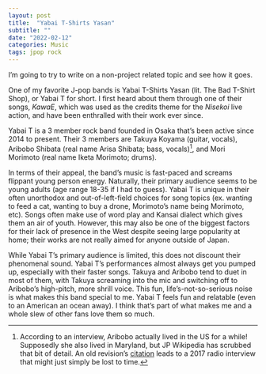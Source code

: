 ```yaml
---
layout: post
title:  "Yabai T-Shirts Yasan"
subtitle: ""
date: "2022-02-12"
categories: Music
tags: jpop rock
---
```


I’m going to try to write on a non-project related topic and see how it goes.

One of my favorite J-pop bands is Yabai T-Shirts Yasan (lit. The Bad T-Shirt Shop),
or Yabai T for short. I first heard about them through one of their songs, *KawaE*,
which was used as the credits theme for the *Nisekoi* live action, and have been
enthralled with their work ever since.

Yabai T is a 3 member rock band founded in Osaka that’s been active since 2014 to present.
Their 3 members are Takuya Koyama (guitar, vocals), Aribobo Shibata (real name Arisa Shibata; bass, vocals)[^1],
and Mori Morimoto (real name Iketa Morimoto; drums).

In terms of their appeal, the band’s music is fast-paced and screams flippant young person energy.
Naturally, their primary audience seems to be young adults (age range 18-35 if I had to guess).
Yabai T is unique in their often unorthodox and out-of-left-field choices for song topics (ex. wanting
to feed a cat, wanting to buy a drone, Morimoto’s name being Morimoto, etc). Songs often make use of
word play and Kansai dialect which gives them an air of youth. However, this may also be one of the
biggest factors for their lack of presence in the West despite seeing large popularity at home; their
works are not really aimed for anyone outside of Japan.

While Yabai T’s primary audience is limited, this does not discount their phenomenal sound. Yabai T’s
performances almost always get you pumped up, especially with their faster songs. Takuya and Aribobo
tend to duet in most of them, with Takuya screaming into the mic and switching off to Aribobo’s high-pitch,
more shrill voice. This fun, life’s-not-so-serious noise is what makes this band special to me. Yabai T
feels fun and relatable (even to an American an ocean away). I think that’s part of what makes me and a
whole slew of other fans love them so much.

[^1]: According to an interview, Aribobo actually lived in the US for a while! Supposedly she also lived in Maryland, but JP Wikipedia has scrubbed that bit of detail. An old revision’s [citation](https://ja.wikipedia.org/w/index.php?title=%E3%83%A4%E3%83%90%E3%82%A4T%E3%82%B7%E3%83%A3%E3%83%84%E5%B1%8B%E3%81%95%E3%82%93&oldid=69696857#cite_note-7) leads to a 2017 radio interview that might just simply be lost to time.

